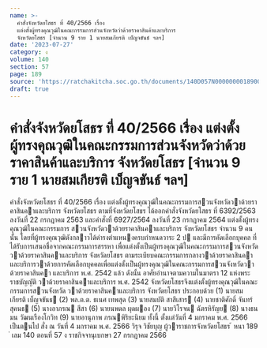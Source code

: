 ```yaml
---
name: >-
  คำสั่งจังหวัดยโสธร ที่ 40/2566 เรื่อง
  แต่งตั้งผู้ทรงคุณวุฒิในคณะกรรมการส่วนจังหวัดว่าด้วยราคาสินค้าและบริการ
  จังหวัดยโสธร [จำนวน 9 ราย 1 นายสมเกียรติ เบ็ญจขันธ์ ฯลฯ]
date: '2023-07-27'
category: ง
volume: 140
section: 57
page: 189
source: 'https://ratchakitcha.soc.go.th/documents/140D057N0000000018900.pdf'
draft: true
---
```


# คำสั่งจังหวัดยโสธร ที่ 40/2566 เรื่อง แต่งตั้งผู้ทรงคุณวุฒิในคณะกรรมการส่วนจังหวัดว่าด้วยราคาสินค้าและบริการ จังหวัดยโสธร [จำนวน 9 ราย 1 นายสมเกียรติ เบ็ญจขันธ์ ฯลฯ]

คําสั่งจังหวัดยโสธร ที่ 40/2566 เรื่อง แต่งตั้งผู้ทรงคุณวุฒิในคณะกรรมการสวนจังหวัดวาด้วยราคาสินคาและบริการ จังหวัดยโสธร ตามที่จังหวัดยโสธร ได้ออกคําสั่งจังหวัดยโสธร ที่ 6392/2563 ลงวันที่ 22 กรกฎาคม 2563 และคําสั่งที่ 6927/2564 ลงวันที่ 23 กรกฎาคม 2564 แต่งตั้งผู้ทรงคุณวุฒิในคณะกรรมการ สวนจังหวัดวาด้วยราคาสินคาและบริการ จังหวัดยโสธร จํานวน 9 คน นั้น โดยที่ผู้ทรงคุณวุฒิดังกลาวได้ดํารงตําแหนงครบกําหนดวาระ 2 ป และมีการคัดเลือกบุคคล ที่ได้รับการเสนอชื่อจากคณะกรรมการสรรหา เพื่อแต่งตั้งเป็นผู้ทรงคุณวุฒิในคณะกรรมการสวนจังหวัด วาด้วยราคาสินคาและบริการ จังหวัดยโสธร ตามระเบียบคณะกรรมการกลางวาด้วยราคาสินคา และบริการวาด้วยการคัดเลือกบุคคลเพื่อแต่งตั้งเป็นผู้ทรงคุณวุฒิในคณะกรรมการสวนจังหวัดวาด้วยราคาสินคา และบริการ พ.ศ. 2542 แล้ว ดังนั้น อาศัยอํานาจตามความในมาตรา 12 แห่งพระราชบัญญัติ วาด้วยราคาสินคาและบริการ พ.ศ. 2542 จังหวัดยโสธรจึงแต่งตั้งผู้ทรงคุณวุฒิในคณะกรรมการสวนจังหวัด วาด้วยราคาสินคาและบริการ จังหวัดยโสธร ประกอบด้วย (1) นายสมเกียรติ เบ็ญจขันธ (2) พล.ต.ต. ธเนศ เทพสุด (3) นายสมบัติ สาสีเสาร (4) นายชาติศักดิ์ จันทร์สุคนธ (5) นางอาภรณ สีสา (6) นายนพดล ผุดผอง (7) นายวิโรจน ฉัตรหิรัญย (8) นางธนมน วัฒนเรืองโกวิท (9) นายอานุภาพ ภรณพิริยะนิยม ทั้งนี้ ตั้งแต่วันที่ 4 มกราคม พ.ศ. 2566 เป็นตนไป สั่ง ณ วันที่ 4 มกราคม พ.ศ. 2566 วิรุจ วิชัยบุญ ผู้วาราชการจังหวัดยโสธร ้ หนา 189 ่ เลม 140 ตอนที่ 57 ง ราชกิจจานุเบกษา 27 กรกฎาคม 2566
